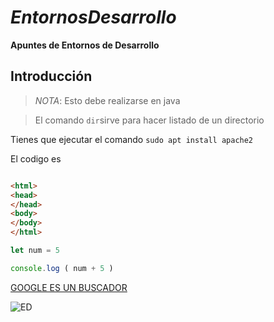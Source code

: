 # *EntornosDesarrollo*

**Apuntes de Entornos de Desarrollo**

## Introducción

> *NOTA*: Esto debe realizarse en java

> El comando `dir`sirve para hacer listado de un directorio


Tienes que ejecutar el comando
`sudo apt install apache2`

El codigo es 

```html

<html>
<head>
</head>
<body>
</body>
</html>

```

```Javascript
let num = 5

console.log ( num + 5 )
```
[GOOGLE ES UN BUSCADOR](www.google.es)

![ED](https://www.arimetrics.com/wp-content/uploads/2020/01/Entorno_de_desarrollo.png)
